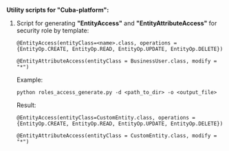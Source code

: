 **Utility scripts for "Cuba-platform":**

1. Script for generating **"EntityAccess"** and **"EntityAttributeAccess"** for security role by template:
    ```
   @EntityAccess(entityClass=<name>.class, operations = {EntityOp.CREATE, EntityOp.READ, EntityOp.UPDATE, EntityOp.DELETE})
   
   @EntityAttributeAccess(entityClass = BusinessUser.class, modify = "*")
   ```

   Example:
   ```
   python roles_access_generate.py -d <path_to_dir> -o <output_file>
   ```
   Result:
   ```
   @EntityAccess(entityClass=CustomEntity.class, operations = {EntityOp.CREATE, EntityOp.READ, EntityOp.UPDATE, EntityOp.DELETE})
   
   @EntityAttributeAccess(entityClass = CustomEntity.class, modify = "*")
   ```
    
    